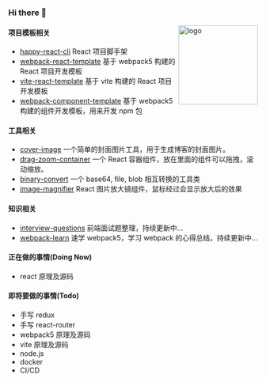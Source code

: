 ### Hi there 👋

<img src="https://github-readme-stats.vercel.app/api?username=RhysZhao&show_icons=true" alt="logo" height="160" align="right" />

#### 项目模板相关

- [happy-react-cli](https://github.com/RhysZhao/happy-react-cli) React 项目脚手架
- [webpack-react-template](https://github.com/RhysZhao/webpack-react-template) 基于 webpack5 构建的 React 项目开发模板
- [vite-react-template](https://github.com/RhysZhao/vite-react-template) 基于 vite 构建的 React 项目开发模板
- [webpack-component-template](https://github.com/RhysZhao/webpack-component-template) 基于 webpack5 构建的组件开发模板，用来开发 npm 包

#### 工具相关

- [cover-image](https://github.com/RhysZhao/cover-image) 一个简单的封面图片工具，用于生成博客的封面图片。
- [drag-zoom-container](https://github.com/RhysZhao/drag-zoom-container) 一个 React 容器组件，放在里面的组件可以拖拽，滚动缩放。
- [binary-convert](https://github.com/RhysZhao/binary-convert) 一个 base64, file, blob 相互转换的工具类
- [image-magnifier](https://github.com/RhysZhao/image-magnifier) React 图片放大镜组件，鼠标经过会显示放大后的效果

#### 知识相关

- [interview-questions](https://github.com/RhysZhao/interview-questions) 前端面试题整理，持续更新中...
- [webpack-learn](https://github.com/RhysZhao/) 速学 webpack5，学习 webpack 的心得总结，持续更新中...

#### 正在做的事情(Doing Now)

- react 原理及源码

#### 即将要做的事情(Todo)

- 手写 redux
- 手写 react-router
- webpack5 原理及源码
- vite 原理及源码
- node.js
- docker
- CI/CD
